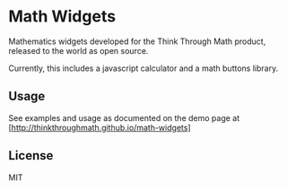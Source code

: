 # Math Widgets

Mathematics widgets developed for the Think Through Math product,
released to the world as open source.

Currently, this includes a javascript calculator and a math buttons
library.

## Usage

See examples and usage as documented on the demo page at [http://thinkthroughmath.github.io/math-widgets]


## License

MIT
